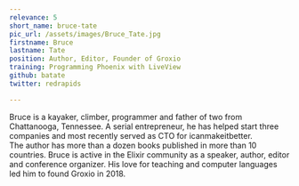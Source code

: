 ```yaml
---
relevance: 5
short_name: bruce-tate
pic_url: /assets/images/Bruce_Tate.jpg
firstname: Bruce
lastname: Tate
position: Author, Editor, Founder of Groxio
training: Programming Phoenix with LiveView
github: batate
twitter: redrapids

---
```

<p> Bruce is a kayaker, climber, programmer and father of two from Chattanooga, Tennessee. A serial entrepreneur, he has helped start three companies and most recently served as CTO for icanmakeitbetter. <br> The author has more than a dozen books published in more than 10 countries. Bruce is active in the Elixir community as a speaker, author, editor and conference organizer. His love for teaching and computer languages led him to found Groxio in 2018.</p>
